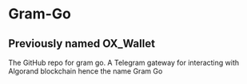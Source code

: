 # Gram-Go
## Previously named OX_Wallet
The GitHub repo for gram go. A Telegram gateway for interacting with Algorand blockchain hence the name Gram Go
